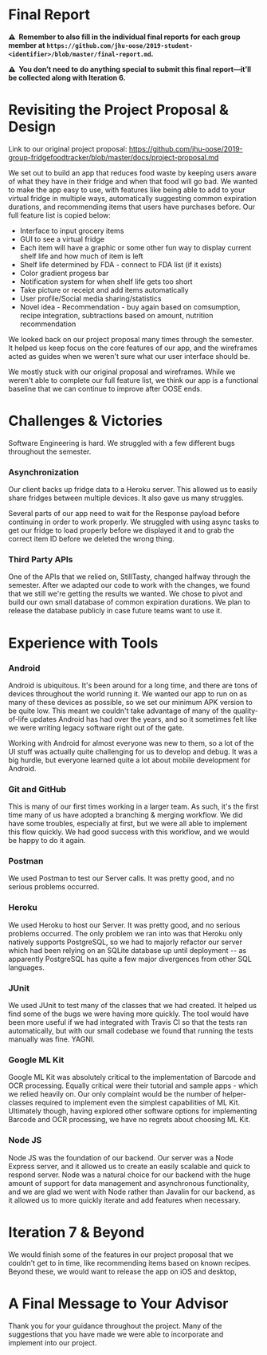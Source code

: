 # Final Report

**⚠️  Remember to also fill in the individual final reports for each group member at `https://github.com/jhu-oose/2019-student-<identifier>/blob/master/final-report.md`.**

**⚠️  You don’t need to do anything special to submit this final report—it’ll be collected along with Iteration 6.**

# Revisiting the Project Proposal & Design

Link to our original project proposal: https://github.com/jhu-oose/2019-group-fridgefoodtracker/blob/master/docs/project-proposal.md

We set out to build an app that reduces food waste by keeping users aware of what they have in their fridge and when that food will go bad. We wanted to make the app easy to use, with features like being able to add to your virtual fridge in multiple ways, automatically suggesting common expiration durations, and recommending items that users have purchases before. Our full feature list is copied below: 

* Interface to input grocery items
* GUI to see a virtual fridge
* Each item will have a graphic or some other fun way to display current shelf life and how much of item is left
* Shelf life determined by FDA - connect to FDA list (if it exists)
* Color gradient progess bar
* Notification system for when shelf life gets too short
* Take picture or receipt and add items automatically
* User profile/Social media sharing/statistics
* Novel idea - Recommendation - buy again based on comsumption, recipe integration, subtractions based on amount, nutrition recommendation

We looked back on our project proposal many times through the semester. It helped us keep focus on the core features of our app, and the wireframes acted as guides when we weren't sure what our user interface should be.

We mostly stuck with our original proposal and wireframes. While we weren't able to complete our full feature list, we think our app is a functional baseline that we can continue to improve after OOSE ends. 

<!--
How did the Project Proposal & Design documents help you develop your project?

What changed in your project since you wrote the initial version of those documents?
-->

# Challenges & Victories

Software Engineering is hard. We struggled with a few different bugs throughout the semester.

### Asynchronization

Our client backs up fridge data to a Heroku server. This allowed us to easily share fridges between multiple devices. It also gave us many struggles. 

Several parts of our app need to wait for the Response payload before continuing in order to work properly. We struggled with using async tasks to get our fridge to load properly before we displayed it and to grab the correct item ID before we deleted the wrong thing.

### Third Party APIs

One of the APIs that we relied on, StillTasty, changed halfway through the semester. After we adapted our code to work with the changes, we found that we still we're getting the results we wanted. We chose to pivot and build our own small database of common expiration durations. We plan to release the database publicly in case future teams want to use it.

<!--
In software engineering things rarely go as planned: tools don’t work as we expect, deadlines aren’t met, debugging sessions run longer than we hoped for, and so forth.

What were some of the biggest challenges you found when developing your project? How did you overcome them?
-->

# Experience with Tools

### Android

Android is ubiquitous. It's been around for a long time, and there are tons of devices throughout the world running it. We wanted our app to run on as many of these devices as possible, so we set our minimum APK version to be quite low. This meant we couldn't take advantage of many of the quality-of-life updates Android has had over the years, and so it sometimes felt like we were writing legacy software right out of the gate.

Working with Android for almost everyone was new to them, so a lot of the UI stuff was actually quite challenging for us to develop and debug. It was a big hurdle, but everyone learned quite a lot about mobile development for Android.

### Git and GitHub

This is many of our first times working in a larger team. As such, it's the first time many of us have adopted a branching & merging workflow. We did have some troubles, especially at first, but we were all able to implement this flow quickly. We had good success with this workflow, and we would be happy to do it again.

### Postman

We used Postman to test our Server calls. It was pretty good, and no serious problems occurred.

### Heroku

We used Heroku to host our Server. It was pretty good, and no serious problems occurred. The only problem we ran into was that Heroku only natively supports PostgreSQL, so we had to majorly refactor our server which had been relying on an SQLite database up until deployment -- as apparently PostgreSQL has quite a few major divergences from other SQL languages.

### JUnit

We used JUnit to test many of the classes that we had created. It helped us find some of the bugs we were having more quickly. The tool would have been more useful if we had integrated with Travis CI so that the tests ran automatically, but with our small codebase we found that running the tests manually was fine. YAGNI.

### Google ML Kit

Google ML Kit was absolutely critical to the implementation of Barcode and OCR processing. Equally critical were their tutorial and sample apps - which we relied heavily on. Our only complaint would be the number of helper-classes required to implement even the simplest capabilities of ML Kit. Ultimately though, having explored other software options for implementing Barcode and OCR processing, we have no regrets about choosing ML Kit.

### Node JS

Node JS was the foundation of our backend. Our server was a Node Express server, and it allowed us to create an easily scalable and quick to respond server. Node was a natural choice for our backend with the huge amount of support for data management and asynchronous functionality, and we are glad we went with Node rather than Javalin for our backend, as it allowed us to more quickly iterate and add features when necessary.

<!--
Which tools did you learn to like? Why?

Which tools did you learn to dislike? Why? And what other tools would you have replaced them with if you were to start all over again?
-->

# Iteration 7 & Beyond

We would finish some of the features in our project proposal that we couldn't get to in time, like recommending items based on known recipes. Beyond these, we would want to release the app on iOS and desktop, 

<!--
Where would you take your project from here? What features would you add to make your application even more awesome? How would you prioritize that work?

Update the project board with tasks for a hypothetical Iteration 7.
-->

# A Final Message to Your Advisor

Thank you for your guidance throughout the project. Many of the suggestions that you have made we were able to incorporate and implement into our project.
<!--
What did you like in working with them?

What do you think they need to improve?

And anything else you’d like to say.
-->

